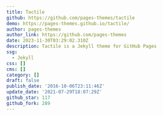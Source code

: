```yaml
---
title: Tactile
github: https://github.com/pages-themes/tactile
demo: https://pages-themes.github.io/tactile/
author: pages-themes
author_link: https://github.com/pages-themes
date: 2023-11-30T03:29:02.310Z
description: Tactile is a Jekyll theme for GitHub Pages
ssg:
  - Jekyll
css: []
cms: []
category: []
draft: false
publish_date: '2016-10-06T23:11:46Z'
update_date: '2021-07-29T18:07:29Z'
github_star: 117
github_fork: 289
---
```

